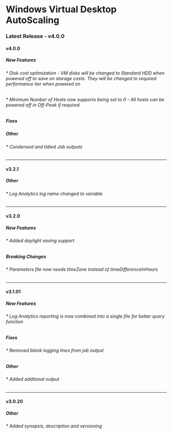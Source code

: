 # Windows Virtual Desktop AutoScaling


### Latest Release - v4.0.0

#### v4.0.0
##### New Features
###### * Disk cost optimization - VM disks will be changed to Standard HDD when powered off to save on storage costs. They will be changed to required performance tier when powered on
###### * Minimum Number of Hosts now supports being set to 0 - All hosts can be powered off in Off-Peak if required

##### Fixes


##### Other
###### * Condensed and tidied Job outputs
---
#### v3.2.1
##### Other
###### * Log Analytics log name changed to variable

---
#### v3.2.0
##### New Features
###### * Added daylight saving support
##### Breaking Changes
###### * Parameters file now needs timeZone instead of timeDifferenceInHours
---
#### v3.1.01
##### New Features
###### * Log Analytics reporting is now combined into a single file for better query function
##### Fixes
###### * Removed blank logging lines from job output
##### Other
###### * Added additonal output
---
#### v3.0.20
##### Other
###### * Added synopsis, description and versioning
